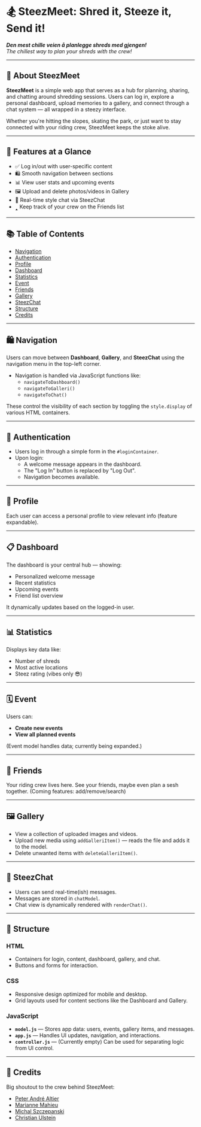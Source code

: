 # 🏂 SteezMeet: Shred it, Steeze it, Send it!

***Den mest chille veien å planlegge shreds med gjengen!***  
_The chillest way to plan your shreds with the crew!_

---

## 🚀 About SteezMeet

**SteezMeet** is a simple web app that serves as a hub for planning, sharing, and chatting around shredding sessions. Users can log in, explore a personal dashboard, upload memories to a gallery, and connect through a chat system — all wrapped in a steezy interface.

Whether you're hitting the slopes, skating the park, or just want to stay connected with your riding crew, SteezMeet keeps the stoke alive.

---

## 👀 Features at a Glance

- ✅ Log in/out with user-specific content
- 🛍️ Smooth navigation between sections
- 📊 View user stats and upcoming events
- 🖼️ Upload and delete photos/videos in Gallery
- 💬 Real-time style chat via SteezChat
- 🢑 Keep track of your crew on the Friends list

---

## 📚 Table of Contents

- [Navigation](#️-navigation)
- [Authentication](#-authentication)
- [Profile](#-profile)
- [Dashboard](#-dashboard)
- [Statistics](#-statistics)
- [Event](#-event)
- [Friends](#-friends)
- [Gallery](#-gallery)
- [SteezChat](#-steezchat)
- [Structure](#-structure)
- [Credits](#-credits)

---

## 🛍️ Navigation

Users can move between **Dashboard**, **Gallery**, and **SteezChat** using the navigation menu in the top-left corner.

- Navigation is handled via JavaScript functions like:
  - `navigateToDashboard()`
  - `navigateToGalleri()`
  - `navigateToChat()`

These control the visibility of each section by toggling the `style.display` of various HTML containers.

---

## 🔐 Authentication

- Users log in through a simple form in the `#loginContainer`.
- Upon login:
  - A welcome message appears in the dashboard.
  - The "Log In" button is replaced by "Log Out".
  - Navigation becomes available.

---

## 👤 Profile

Each user can access a personal profile to view relevant info (feature expandable).

---

## 📋 Dashboard

The dashboard is your central hub — showing:

- Personalized welcome message
- Recent statistics
- Upcoming events
- Friend list overview

It dynamically updates based on the logged-in user.

---

## 📊 Statistics

Displays key data like:

- Number of shreds
- Most active locations
- Steez rating (vibes only 😎)

---

## 🗓️ Event

Users can:

- **Create new events**
- **View all planned events**

(Event model handles data; currently being expanded.)

---

## 👥 Friends

Your riding crew lives here. See your friends, maybe even plan a sesh together. (Coming features: add/remove/search)

---

## 🖼️ Gallery

- View a collection of uploaded images and videos.
- Upload new media using `addGalleriItem()` — reads the file and adds it to the model.
- Delete unwanted items with `deleteGalleriItem()`.

---

## 💬 SteezChat

- Users can send real-time(ish) messages.
- Messages are stored in `chatModel`.
- Chat view is dynamically rendered with `renderChat()`.

---

## 🧱 Structure

### HTML
- Containers for login, content, dashboard, gallery, and chat.
- Buttons and forms for interaction.

### CSS
- Responsive design optimized for mobile and desktop.
- Grid layouts used for content sections like the Dashboard and Gallery.

### JavaScript
- **`model.js`** — Stores app data: users, events, gallery items, and messages.
- **`app.js`** — Handles UI updates, navigation, and interactions.
- **`controller.js`** — (Currently empty) Can be used for separating logic from UI control.

---

## 🙌 Credits

Big shoutout to the crew behind SteezMeet:

- [Peter André Altier](https://github.com/Asbajgus)
- [Marianne Mahieu](https://github.com/Pol135947)
- [Michal Szczepanski](https://github.com/szczepanskimichal)
- [Christian Ulstein](https://github.com/christis96)